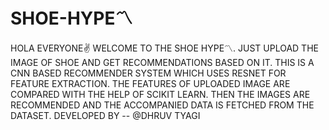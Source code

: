 # SHOE-HYPE〽️
HOLA EVERYONE✌️ WELCOME TO THE  SHOE HYPE〽️. JUST UPLOAD THE IMAGE OF SHOE AND GET RECOMMENDATIONS BASED ON IT. THIS IS A CNN BASED RECOMMENDER SYSTEM WHICH USES  RESNET  FOR FEATURE EXTRACTION. THE FEATURES OF UPLOADED IMAGE ARE COMPARED WITH THE HELP OF SCIKIT LEARN. THEN THE IMAGES ARE RECOMMENDED AND THE ACCOMPANIED DATA IS FETCHED FROM THE DATASET. DEVELOPED BY -- @DHRUV TYAGI
